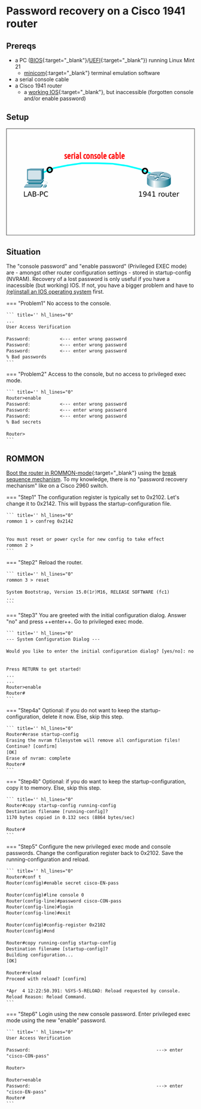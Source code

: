 # Password recovery on a Cisco 1941 router

## Prereqs
* a PC ([BIOS](../../tutorials/windows11-linuxmint21-dual-boot-bios-clonezilla/){:target="_blank"}/[UEFI](../../tutorials/windows11-linuxmint21-dual-boot-uefi/){:target="_blank"}) running Linux Mint 21
    * [minicom](../use-minicom-linux-mint/index.md){:target="_blank"} terminal emulation software
* a serial console cable
* a Cisco 1941 router
    * a [working IOS](../reinstall-ios-cisco1941/index.md){:target="_blank"}, but inaccessible (forgotten console and/or enable password)

## Setup

<img src="console-access.png"/>

## Situation
The "console password" and "enable password" (Privileged EXEC mode) are - amongst other router configuration settings - stored in startup-config (NVRAM). Recovery of a lost password is only useful if you have a inacessible (but working) IOS. If not, you have a bigger problem and have to [(re)install an IOS operating system](../reinstall-ios-cisco2960/index.md) first.

=== "Problem1"
    No access to the console.

    ``` title='' hl_lines="0"
    ...
    User Access Verification

    Password:           <--- enter wrong password
    Password:           <--- enter wrong password
    Password:           <--- enter wrong password
    % Bad passwords
    ```

=== "Problem2"
    Access to the console, but no access to privileged exec mode.

    ``` title='' hl_lines="0"
    Router>enable
    Password:           <--- enter wrong password
    Password:           <--- enter wrong password
    Password:           <--- enter wrong password
    % Bad secrets

    Router>
    ```

## ROMMON
[Boot the router in ROMMON-mode](../access-cisco-device-rommon/index.md){:target="_blank"} using the [break sequence mechanism](../../references/index.md). To my knowledge, there is no "password recovery mechanism" like on a Cisco 2960 switch.

=== "Step1"
    The configuration register is typically set to 0x2102. Let's change it to 0x2142. This will bypass the startup-configuration file.

    ``` title='' hl_lines="0"
    rommon 1 > confreg 0x2142 


    You must reset or power cycle for new config to take effect
    rommon 2 > 
    ```

=== "Step2"
    Reload the router.

    ``` title='' hl_lines="0"
    rommon 3 > reset
    
    System Bootstrap, Version 15.0(1r)M16, RELEASE SOFTWARE (fc1)
    ...
    ```

=== "Step3"
    You are greeted with the initial configuration dialog. Answer "no" and press ++enter++. Go to privileged exec mode.

    ``` title='' hl_lines="0"
    --- System Configuration Dialog ---

    Would you like to enter the initial configuration dialog? [yes/no]: no


    Press RETURN to get started!
    ...
    ...
    Router>enable
    Router#
    ```

=== "Step4a"
    Optional: if you do not want to keep the startup-configuration, delete it now. Else, skip this step.

    ``` title='' hl_lines="0"
    Router#erase startup-config 
    Erasing the nvram filesystem will remove all configuration files! Continue? [confirm]
    [OK]
    Erase of nvram: complete
    Router#
    ```

=== "Step4b"
    Optional: if you do want to keep the startup-configuration, copy it to memory. Else, skip this step.

    ``` title='' hl_lines="0"
    Router#copy startup-config running-config
    Destination filename [running-config]? 
    1170 bytes copied in 0.132 secs (8864 bytes/sec)

    Router#
    ```

=== "Step5"
    Configure the new privileged exec mode and console passwords. Change the configuration register back to 0x2102. Save the running-configuration and reload.

    ``` title='' hl_lines="0"
    Router#conf t
    Router(config)#enable secret cisco-EN-pass

    Router(config)#line console 0
    Router(config-line)#password cisco-CON-pass
    Router(config-line)#login
    Router(config-line)#exit

    Router(config)#config-register 0x2102
    Router(config)#end

    Router#copy running-config startup-config
    Destination filename [startup-config]? 
    Building configuration...
    [OK]

    Router#reload
    Proceed with reload? [confirm]

    *Apr  4 12:22:50.391: %SYS-5-RELOAD: Reload requested by console. Reload Reason: Reload Command.
    ```

=== "Step6"
    Login using the new console password. Enter privileged exec mode using the new "enable" password.

    ``` title='' hl_lines="0"
    User Access Verification

    Password:                                               ---> enter "cisco-CON-pass"

    Router>

    Router>enable
    Password:                                               ---> enter "cisco-EN-pass"
    Router#
    ```
